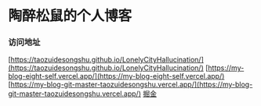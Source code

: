 # 陶醉松鼠的个人博客

### 访问地址
[https://taozuidesongshu.github.io/LonelyCityHallucination/](https://taozuidesongshu.github.io/LonelyCityHallucination/)
[https://my-blog-eight-self.vercel.app/](https://my-blog-eight-self.vercel.app/)
[https://my-blog-git-master-taozuidesongshu.vercel.app/](https://my-blog-git-master-taozuidesongshu.vercel.app/)
[掘金](https://juejin.cn/user/747323637634957)
